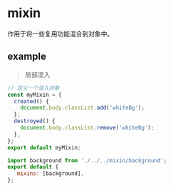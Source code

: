 # mixin

作用于将一些复用功能混合到对象中。

## example

> 局部混入

```js
// 定义一个混入对象
const myMixin = {
  created() {
    document.body.classList.add('whiteBg');
  },
  destroyed() {
    document.body.classList.remove('whiteBg');
  },
};
export default myMixin;

import background from './../../mixin/background';
export default {
   mixins: [background],
};
```